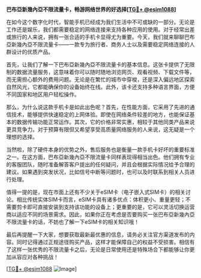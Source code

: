 **巴布亞新幾內亞不限流量卡，畅游网络世界的好选择[[TG💪+ @esim1088](https://t.me/s/esim1088)]**

在如今这个数字化时代，智能手机已经成为我们生活中不可或缺的一部分。无论是工作还是娱乐，我们都需要稳定的网络连接来支持各种应用的使用。对于经常出差或旅行的人来说，拥有一张合适的手机卡显得尤为重要。今天，我们就来聊聊巴布亞新幾內亞不限流量卡——一款专为旅行者、商务人士以及需要稳定网络连接的人群设计的优质产品。

首先，让我们了解一下巴布亞新幾內亞不限流量卡的基本信息。这张卡提供了无限制的数据流量服务，这意味着你可以随时随地浏览网页、观看视频、下载文件等，而无需担心额外的费用问题。无论是在繁忙的城市中穿梭，还是深入偏远地区探索自然风光，它都能确保你的设备始终在线。此外，该卡还支持多种语言界面，方便不同国家和地区用户轻松操作。

那么，为什么说这款手机卡是如此出色呢？首先，在性能方面，它采用了先进的通信技术，能够提供快速稳定的上网体验。即使在网络条件较差的地方，也能保证基本的数据传输功能正常运作。其次，它的价格非常实惠，相较于其他同类产品来说更具竞争力。对于预算有限但又希望享受高质量网络服务的人来说，这无疑是一个理想的选择。

当然啦，除了硬件本身的优势之外，售后服务也是衡量一款手机卡好坏的重要标准之一。在这方面，巴布亞新幾內亞不限流量卡同样表现得相当出色。他们拥有专业的客服团队，随时准备解答客户提出的任何疑问，并且会根据实际情况给予合理的建议。如果遇到突发状况，比如信号中断等问题时，也可以及时联系到相关人员进行处理。

值得一提的是，现在市面上还有不少关于eSIM卡（电子嵌入式SIM卡）的相关讨论。相比传统实体SIM卡而言，eSIM卡具有诸多优点：体积更小、重量更轻；不需要剪卡即可直接安装到支持该功能的设备上；更重要的是，它可以灵活切换运营商以适应不同的场景需求。因此，如果你正在考虑是否要购买一张巴布亞新幾內亞不限流量卡的话，不妨也了解一下eSIM卡的相关知识哦！

最后再提醒一下大家，想要获取最新最优惠的信息，请务必关注官方渠道发布的内容。同时记得通过正规途径购买产品，这样才能保障自己的权益不受损害。相信有了这样一张优秀的不限流量卡之后，无论是日常使用还是特殊场合下都能够让你更加从容应对各种挑战！

[[TG💪+ @esim1088](https://t.me/s/esim1088) ![Image](https://i.postimg.cc/4NQfJmqS/Snipaste-2025-05-13-00-14-12.png)]
